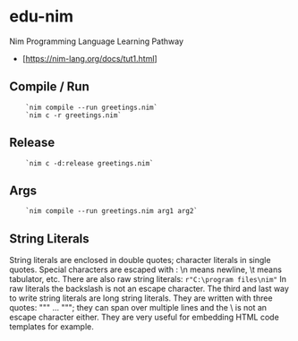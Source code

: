 # edu-nim

Nim Programming Language Learning Pathway

- [https://nim-lang.org/docs/tut1.html]

 Compile / Run
--------------
        `nim compile --run greetings.nim`
        `nim c -r greetings.nim`

 Release
--------------
        `nim c -d:release greetings.nim`

 Args
--------------
        `nim compile --run greetings.nim arg1 arg2`

 String Literals
 ----------------
String literals are enclosed in double quotes; character literals in single quotes. Special characters are escaped with \: \n means newline, \t means tabulator, etc. There are also raw string literals:
`r"C:\program files\nim"`
In raw literals the backslash is not an escape character.
The third and last way to write string literals are long string literals. They are written with three quotes: """ ... """; they can span over multiple lines and the \ is not an escape character either. They are very useful for embedding HTML code templates for example.